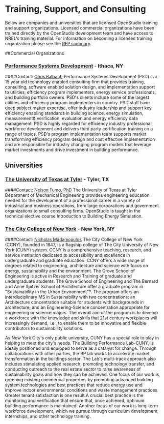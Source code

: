 # Training, Support, and Consulting
Below are companies and universities that are licensed OpenStudio training and support organizations. Licensed commercial organizations have been trained directly by the OpenStudio development team and have access to NREL's training material.  For information on becoming a licensed training organization please see the [RFP summary](https://openstudio.nrel.gov/content/nrel-seeking-proposals-openstudio-training-and-technical-support).



##Commercial Organizations

### [Performance Systems Development](http://psdconsulting.com/training/#engineer) - Ithaca, NY
####Contact: [Chris Balbach](mailto:cbalbach@psdconsulting.com)
Performance Systems Development (PSD) is a 15 year old technology enabled consulting firm that provides training, consulting, software enabled solution design, and implementation support to utilities, efficiency program implementers, energy service professionals, and building portfolio owners.  PSD's clients include some of the largest utilities and efficiency program implementers in country. PSD staff have deep subject matter expertise, offer industry leadership and support key efficiency enabling standards in building science, energy simulation, measurement& verification, evaluation and energy efficiency data management.   PSD is highly regarded for efficiency industry professional workforce development and delivers third party certification training on a range of topics.    PSD's program implementation team supports market transforming efficiency program design and cost effective implementation and are responsible for industry changing program models that leverage market investments and drive investment in building performance.  

## Universities
 
### [The University of Texas at Tyler](http://www.uttyler.edu/me/) - Tyler, TX
####Contact: [Nelson Fumo, PhD](mailto:nfumo@uttyler.edu)
The University of Texas at Tyler Department of Mechanical Engineering provides engineering education needed for the development of a professional career in a variety of industrial and business operations, from large corporations and government organizations to small consulting firms. OpenStudio is taught in the technical elective course Introduction to Building Energy Simulation.

### [The City College of New York](http://www.ccny.cuny.edu/sustainability/) - New York, NY
####Contact: [Nicholas Madamopulos](mailto:nmadamopoulos@ccny.cuny.edu)
The City College of New York (CCNY), founded in 1847, is a flagship college of The City University of New York (CUNY) system. CCNY is a comprehensive teaching, research, and service institution dedicated to accessibility and excellence in undergraduate and graduate education. CCNY offers a wide range of degrees related to engineering, architecture and science with focus on energy, sustainability and the environment.  The Grove School of Engineering is active in Research and Training of graduate and undergraduate students.  The Grove School of Engineering and The Bernard and Anne Spitzer School of Architecture offer a graduate program in "Sustainability in the Urban Environment"?.  The program offers an interdisciplinary MS in Sustainability with two concentrations: an Architecture concentration suitable for students with backgrounds in architecture; and an Engineering-Science concentration appropriate for engineering or science majors. The overall aim of the program is to develop a workforce with the knowledge and skills that 21st century workplaces will increasingly demand, i.e., to enable them to be innovative and flexible contributors to sustainability solutions.

As New York City's only public university, CUNY has a special role to play in helping to meet the city's needs.  The Building Performance Lab-CUNY, is ideally positioned and equipped to serve as a catalyst for change.  Through collaborations with other parties, the BP lab works to accelerate market transformation in the buildings sector.  The Lab's multi-track approach also includes stimulating applied research, promoting technology transfer, and conducting outreach to the real estate sector to raise awareness of sustainability goals and how they can be achieved.  One focus of our work is greening existing commercial properties by promoting advanced building system technologies and best practices that reduce energy use and improve indoor environmental conditions and waste management practices.  Greater tenant satisfaction is one result.A crucial best practice is the monitoring and verification that ensure that, once achieved, optimum building performance is maintained.  Another focus of our work is long-term workforce development, which we pursue through curriculum development, internships, and other technology training.
